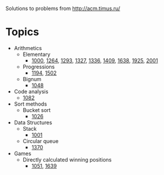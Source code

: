 Solutions to problems from http://acm.timus.ru/

# Topics

* Arithmetics
  * Elementary
    * [1000](http://acm.timus.ru/problem.aspx?space=1&num=1000),
			[1264](http://acm.timus.ru/problem.aspx?space=1&num=1264),
			[1293](http://acm.timus.ru/problem.aspx?space=1&num=1293),
			[1327](http://acm.timus.ru/problem.aspx?space=1&num=1327),
			[1336](http://acm.timus.ru/problem.aspx?space=1&num=1336),
			[1409](http://acm.timus.ru/problem.aspx?space=1&num=1409),
			[1638](http://acm.timus.ru/problem.aspx?space=1&num=1638),
			[1925](http://acm.timus.ru/problem.aspx?space=1&num=1925),
			[2001](http://acm.timus.ru/problem.aspx?space=1&num=2001)
  * Progressions
    * [1194](http://acm.timus.ru/problem.aspx?space=1&num=1194),
			[1502](http://acm.timus.ru/problem.aspx?space=1&num=1502)
  * Bignum
    * [1048](http://acm.timus.ru/problem.aspx?space=1&num=1048)
* Code analysis
	* [1082](http://acm.timus.ru/problem.aspx?space=1&num=1082)
* Sort methods
  * Bucket sort
    * [1026](http://acm.timus.ru/problem.aspx?space=1&num=1026)
* Data Structures
  * Stack
    * [1001](http://acm.timus.ru/problem.aspx?space=1&num=1001)
  * Circular queue
    * [1370](http://acm.timus.ru/problem.aspx?space=1&num=1370)
* Games
	* Directly calculated winning positions
		* [1051](http://acm.timus.ru/problem.aspx?space=1&num=1051),
			[1639](http://acm.timus.ru/problem.aspx?space=1&num=1639)